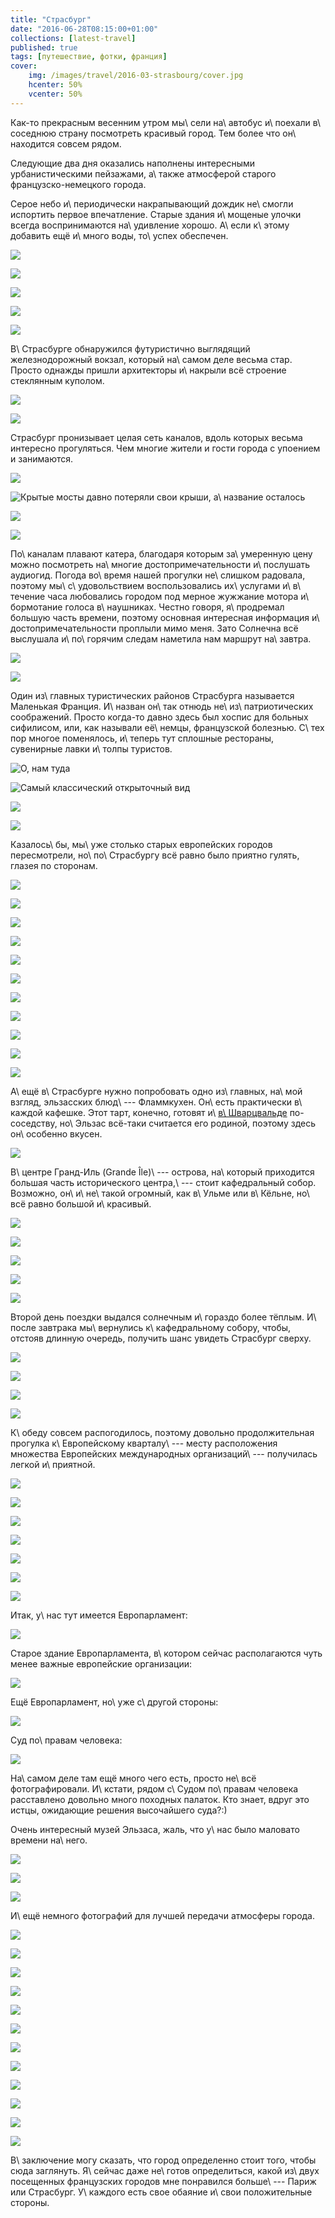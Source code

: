 ```yaml
---
title: "Страсбург"
date: "2016-06-28T08:15:00+01:00"
collections: [latest-travel]
published: true
tags: [путешествие, фотки, франция]
cover:
    img: /images/travel/2016-03-strasbourg/cover.jpg
    hcenter: 50%
    vcenter: 50%
---
```


Как-то прекрасным весенним утром мы\ сели на\ автобус и\ поехали в\ соседнюю
страну посмотреть красивый город. Тем более что он\ находится совсем рядом.

Следующие два дня оказались наполнены интересными урбанистическими пейзажами,
а\ также атмосферой старого французско-немецкого города.

<!--more-->

Серое небо и\ периодически накрапывающий дождик не\ смогли испортить первое
впечатление. Старые здания и\ мощеные улочки всегда воспринимаются на\ удивление
хорошо. А\ если к\ этому добавить ещё и\ много воды, то\ успех обеспечен.

![](/images/travel/2016-03-strasbourg/start-1.jpg)

![](/images/travel/2016-03-strasbourg/start-2.jpg)

![](/images/travel/2016-03-strasbourg/start-3.jpg)

![](/images/travel/2016-03-strasbourg/start-4.jpg)

![](/images/travel/2016-03-strasbourg/start-5.jpg)

В\ Страсбурге обнаружился футуристично выглядящий железнодорожный вокзал,
который на\ самом деле весьма стар. Просто однажды пришли архитекторы и\ накрыли
всё строение стеклянным куполом.

![](/images/travel/2016-03-strasbourg/railway-station-1.jpg)

![](/images/travel/2016-03-strasbourg/railway-station-2.jpg)

Страсбург пронизывает целая сеть каналов, вдоль которых весьма интересно
прогуляться. Чем многие жители и гости города с упоением и занимаются.

![](/images/travel/2016-03-strasbourg/canal-1.jpg)

![Крытые мосты давно потеряли свои крыши, а\ название
осталось](/images/travel/2016-03-strasbourg/canal-2.jpg)

![](/images/travel/2016-03-strasbourg/canal-3.jpg)

![](/images/travel/2016-03-strasbourg/canal-4.jpg)

По\ каналам плавают катера, благодаря которым за\ умеренную цену можно
посмотреть на\ многие достопримечательности и\ послушать аудиогид. Погода
во\ время нашей прогулки не\ слишком радовала, поэтому мы\ с\ удовольствием
воспользовались их\ услугами и\ в\ течение часа любовались городом под мерное
жужжание мотора и\ бормотание голоса в\ наушниках. Честно говоря, я\ продремал
большую часть времени, поэтому основная интересная информация
и\ достопримечательности проплыли мимо меня. Зато Солнечна всё выслушала
и\ по\ горячим следам наметила нам маршрут на\ завтра.

![](/images/travel/2016-03-strasbourg/boat-1.jpg)

![](/images/travel/2016-03-strasbourg/boat-2.jpg)

Один из\ главных туристических районов Страсбурга называется Маленькая Франция.
И\ назван он\ так отнюдь не\ из\ патриотических соображений. Просто когда-то
давно здесь был хоспис для больных сифилисом, или, как называли её\ немцы,
французской болезнью. С\ тех пор многое поменялось, и\ теперь тут сплошные
рестораны, сувенирные лавки и\ толпы туристов.

![О, нам туда](/images/travel/2016-03-strasbourg/petite-france-1.jpg)

![Самый классический открыточный
вид](/images/travel/2016-03-strasbourg/petite-france-2.jpg)

![](/images/travel/2016-03-strasbourg/petite-france-3.jpg)

![](/images/travel/2016-03-strasbourg/petite-france-4.jpg)

Казалось\ бы, мы\ уже столько старых европейских городов пересмотрели,
но\ по\ Страсбургу всё равно было приятно гулять, глазея по сторонам.

![](/images/travel/2016-03-strasbourg/details-1.jpg)

![](/images/travel/2016-03-strasbourg/details-2.jpg)

![](/images/travel/2016-03-strasbourg/details-3.jpg)

![](/images/travel/2016-03-strasbourg/details-4.jpg)

![](/images/travel/2016-03-strasbourg/details-5.jpg)

![](/images/travel/2016-03-strasbourg/details-6.jpg)

![](/images/travel/2016-03-strasbourg/details-7.jpg)

![](/images/travel/2016-03-strasbourg/details-8.jpg)

![](/images/travel/2016-03-strasbourg/details-9.jpg)

![](/images/travel/2016-03-strasbourg/details-10.jpg)

![](/images/travel/2016-03-strasbourg/details-11.jpg)

А\ ещё в\ Страсбурге нужно попробовать одно из\ главных, на\ мой взгляд,
эльзасских блюд\ --- Фламмкухен. Он\ есть практически в\ каждой кафешке. Этот
тарт, конечно, готовят и\ [в\ Шварцвальде][schwarzwald] по-соседству, но\ Эльзас
всё-таки считается его родиной, поэтому здесь он\ особенно вкусен.

![](/images/travel/2016-03-strasbourg/flammkuchen.jpg)

В\ центре Гранд-Иль (Grande Île)\ --- острова, на\ который приходится большая
часть исторического центра,\ --- стоит кафедральный собор. Возможно,
он\ и\ не\ такой огромный, как в\ Ульме или в\ Кёльне, но\ всё равно большой
и\ красивый.

![](/images/travel/2016-03-strasbourg/cathedral-1.jpg)

![](/images/travel/2016-03-strasbourg/cathedral-2.jpg)

![](/images/travel/2016-03-strasbourg/cathedral-3.jpg)

![](/images/travel/2016-03-strasbourg/cathedral-4.jpg)

![](/images/travel/2016-03-strasbourg/cathedral-5.jpg)

Второй день поездки выдался солнечным и\ гораздо более тёплым. И\ после
завтрака мы\ вернулись к\ кафедральному собору, чтобы, отстояв длинную очередь,
получить шанс увидеть Страсбург сверху.

![](/images/travel/2016-03-strasbourg/top-1.jpg)

![](/images/travel/2016-03-strasbourg/top-2.jpg)

![](/images/travel/2016-03-strasbourg/top-3.jpg)

![](/images/travel/2016-03-strasbourg/top-4.jpg)

К\ обеду совсем распогодилось, поэтому довольно продолжительная прогулка
к\ Европейскому кварталу\ --- месту расположения множества Европейских
международных организаций\ --- получилась легкой и\ приятной.

![](/images/travel/2016-03-strasbourg/walk-1.jpg)

![](/images/travel/2016-03-strasbourg/walk-2.jpg)

![](/images/travel/2016-03-strasbourg/walk-3.jpg)

![](/images/travel/2016-03-strasbourg/walk-4.jpg)

![](/images/travel/2016-03-strasbourg/walk-5.jpg)

![](/images/travel/2016-03-strasbourg/walk-6.jpg)

![](/images/travel/2016-03-strasbourg/walk-7.jpg)

Итак, у\ нас тут имеется Европарламент:

![](/images/travel/2016-03-strasbourg/europarlament-1.jpg)

Старое здание Европарламента, в\ котором сейчас располагаются чуть менее важные
европейские организации:

![](/images/travel/2016-03-strasbourg/europarlament-2.jpg)

Ещё Европарламент, но\ уже с\ другой стороны:

![](/images/travel/2016-03-strasbourg/europarlament-3.jpg)

Суд по\ правам человека:

![](/images/travel/2016-03-strasbourg/human-rights-court.jpg)

На\ самом деле там ещё много чего есть, просто не\ всё фотографировали.
И\ кстати, рядом с\ Судом по\ правам человека расставлено довольно много
походных палаток. Кто знает, вдруг это истцы, ожидающие решения высочайшего
суда?:)

Очень интересный музей Эльзаса, жаль, что у\ нас было маловато времени на\ него.

![](/images/travel/2016-03-strasbourg/elsass-museum-1.jpg)

![](/images/travel/2016-03-strasbourg/elsass-museum-2.jpg)

![](/images/travel/2016-03-strasbourg/elsass-museum-3.jpg)

И\ ещё немного фотографий для лучшей передачи атмосферы города.

![](/images/travel/2016-03-strasbourg/end-1.jpg)

![](/images/travel/2016-03-strasbourg/end-2.jpg)

![](/images/travel/2016-03-strasbourg/end-3.jpg)

![](/images/travel/2016-03-strasbourg/end-4.jpg)

![](/images/travel/2016-03-strasbourg/end-5.jpg)

![](/images/travel/2016-03-strasbourg/end-6.jpg)

![](/images/travel/2016-03-strasbourg/end-7.jpg)

![](/images/travel/2016-03-strasbourg/end-8.jpg)

![](/images/travel/2016-03-strasbourg/end-9.jpg)

![](/images/travel/2016-03-strasbourg/end-10.jpg)

![](/images/travel/2016-03-strasbourg/end-11.jpg)

![](/images/travel/2016-03-strasbourg/end-12.jpg)

В\ заключение могу сказать, что город определенно стоит того, чтобы сюда
заглянуть. Я\ сейчас даже не\ готов определиться, какой из\ двух посещенных
французских городов мне понравился больше\ --- Париж или Страсбург. У\ каждого
есть свое обаяние и\ свои положительные стороны.

[schwarzwald]: https://dikmax.name/post/schauinsland/
